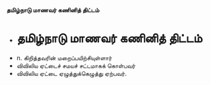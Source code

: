 **தமிழ்நாடு மாணவர் கணினித் திட்டம்**
- # தமிழ்நாடு மாணவர் கணினித் திட்டம்
- n. கிறித்தவரின் மறைப்பயிற்சியுள்ளார்
- விவிலிய ஏட்டைச் சமயச் சட்டமாகக் கொள்பவர்
- விவிலிய ஏட்டை ஏழுத்துக்கெழுத்து ஏற்பவர்.

